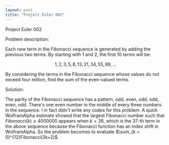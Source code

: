 ```yaml
---
layout: post
title: "Project Euler 002"
---
```


Project Euler 002

Problem description:

Each new term in the Fibonacci sequence is generated by adding the previous two terms. By starting with 1 and 2, the first 10 terms will be:

$$1,2,3,5,8,13,21,34,55,89,\dots $$

By considering the terms in the Fibonacci sequence whose values do not exceed four million, find the sum of the even-valued terms.

Solution:

The parity of the Fibonacci sequence has a pattern, odd, even, odd, odd, even, odd. There's one even number in the middle of every three numbers in the sequence. I in fact didn't write any codes for this problem. A quick WolframAlpha estimate showed that the largest Fibonacci number such that $Fibonacci(k) \leqslant 4000000$ appears when $k = 38$, which is the 37-th term in the above sequence because the Fibonacci function has an index shift in WolframAlpha. So the problem becomes to evaluate $\sum_{k = 0}^{12}Fibonacci(3k+2)$. 
